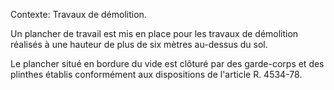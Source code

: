 Contexte: Travaux de démolition.

Un plancher de travail est mis en place pour les travaux de démolition réalisés à une hauteur de plus de six mètres au-dessus du sol.

Le plancher situé en bordure du vide est clôturé par des garde-corps et des plinthes établis conformément aux dispositions de l'article R. 4534-78.